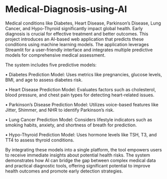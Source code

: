 ﻿# Medical-Diagnosis-using-AI
Medical conditions like Diabetes, Heart Disease, Parkinson’s Disease, Lung Cancer, and 
Hypo-Thyroid significantly impact global health. Early diagnosis is crucial for effective 
treatment and better outcomes. This project introduces an AI-based web application that 
predicts these conditions using machine learning models. The application leverages 
Streamlit for a user-friendly interface and integrates multiple predictive models for 
comprehensive medical assessment. 

The system includes five predictive models: 

• Diabetes Prediction Model: Uses metrics like pregnancies, glucose levels, BMI, 
and age to assess diabetes risk. 

• Heart Disease Prediction Model: Evaluates factors such as cholesterol, blood 
pressure, and chest pain types for detecting heart-related issues. 

• Parkinson’s Disease Prediction Model: Utilizes voice-based features like Jitter, 
Shimmer, and NHR to identify Parkinson’s risk. 

• Lung Cancer Prediction Model: Considers lifestyle indicators such as smoking 
habits, anxiety, and shortness of breath for prediction. 

• Hypo-Thyroid Prediction Model: Uses hormone levels like TSH, T3, and TT4 to 
assess thyroid conditions. 

By integrating these models into a single platform, the tool empowers users to receive 
immediate insights about potential health risks. The system demonstrates how AI can bridge 
the gap between complex medical data and practical diagnostic tools, offering significant 
potential to improve health outcomes and promote early detection strategies. 
